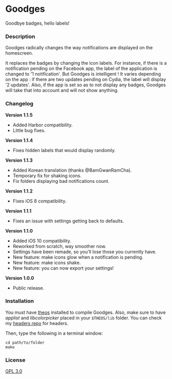 # Goodges
Goodbye badges, hello labels!

### Description
Goodges radically changes the way notifications are displayed on the homescreen.

It replaces the badges by changing the icon labels. For instance, if there is a notification pending on the Facebook app, the label of the application is changed to '1 notification'.
But Goodges is intelligent ! It varies depending on the app : if there are two updates pending on Cydia, the label will display '2 updates'.
Also, if the app is set so as to not display any badges, Goodges will take that into account and will not show anything.

### Changelog
**Version 1.1.5**
* Added Harbor compatibility.
* Little bug fixes.

**Version 1.1.4**
* Fixes hidden labels that would display randomly.

**Version 1.1.3**
* Added Korean translation (thanks @BamGwanRamCha).
* Temporary fix for shaking icons.
* Fix folders displaying bad notifications count.

**Version 1.1.2**
* Fixes iOS 8 compatibility.

**Version 1.1.1**
* Fixes an issue with settings getting back to defaults.

**Version 1.1.0**
* Added iOS 10 compatibility.
* Reworked from scratch, way smoother now.
* Settings have been remade, so you'll lose those you currently have.
* New feature: make icons glow when a notification is pending.
* New feature: make icons shake.
* New feature: you can now export your settings!

**Version 1.0.0**
* Public release.

### Installation
You must have [theos](https://github.com/theos/theos) installed to compile Goodges.
Also, make sure to have *applist* and *libcolorpicker* placed in your `$THEOS/lib` folder.
You can check my [headers repo](https://github.com/faku99/headers) for headers.

Then, type the following in a terminal window:

    cd path/to/folder
    make


### License
[GPL 3.0](LICENSE.md)
